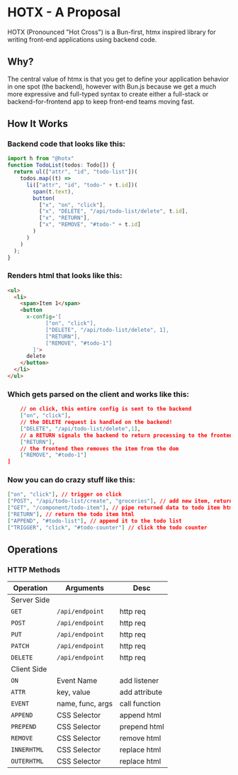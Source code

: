 # HOTX - A Proposal
HOTX (Pronounced "Hot Cross") is a Bun-first, htmx inspired library for writing front-end applications using backend code.

## Why?
The central value of htmx is that you get to define your application behavior in one spot (the backend), however with Bun.js because we get a much more expressive and full-typed syntax to create either a full-stack or backend-for-frontend app to keep front-end teams moving fast.

## How It Works

### Backend code that looks like this:
```typescript
import h from "@hotx"
function TodoList(todos: Todo[]) {
  return ul(["attr", "id", "todo-list"])(
    todos.map((t) =>
      li(["attr", "id", "todo-" + t.id])(
        span(t.text),
        button(
          ["x", "on", "click"],
          ["x", "DELETE", "/api/todo-list/delete", t.id],
          ["x", "RETURN"],
          ["x", "REMOVE", "#todo-" + t.id]
        )
      )
    )
  );
}
```

### Renders html that looks like this:
```html
<ul>
  <li>
    <span>Item 1</span>
    <button
      x-config='[
            ["on", "click"],
            ["DELETE", "/api/todo-list/delete", 1],
            ["RETURN"],
            ["REMOVE", "#todo-1"]
        ]'>
      delete
    </button>
  </li>
</ul>
```


### Which gets parsed on the client and works like this: 
```json
    // on click, this entire config is sent to the backend
    ["on", "click"],
    // the DELETE request is handled on the backend!
    ["DELETE", "/api/todo-list/delete",1],
    // a RETURN signals the backend to return processing to the frontend
    ["RETURN"],
    // the frontend then removes the item from the dom
    ["REMOVE", "#todo-1"]
]
```
### Now you can do crazy stuff like this:
```json
["on", "click"], // trigger on click
["POST", "/api/todo-list/create", "groceries"], // add new item, return data
["GET", "/component/todo-item"], // pipe returned data to todo item html renderer
["RETURN"], // return the todo item html
["APPEND", "#todo-list"], // append it to the todo list
["TRIGGER", "click", "#todo-counter"] // click the todo counter
```
## Operations

### HTTP Methods
| Operation   | Arguments | Desc |
|---|---|---|
| Server Side
| `GET`       | `/api/endpoint` | http req |
| `POST`      | `/api/endpoint` | http req |
| `PUT`       | `/api/endpoint` | http req |
| `PATCH`     | `/api/endpoint` | http req |
| `DELETE`    | `/api/endpoint` | http req |
| Client Side
| `ON`        | Event Name   | add listener |
| `ATTR`      | key, value   | add attribute |
| `EVENT`     | name, func, args | call function |
| `APPEND`    | CSS Selector   |  append html |
| `PREPEND`   | CSS Selector   | prepend html |
| `REMOVE`    | CSS Selector   | remove html |
| `INNERHTML` | CSS Selector   | replace html |
| `OUTERHTML` | CSS Selector   | replace html |
